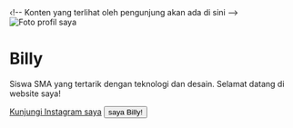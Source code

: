 <!DOCTYPE html>
<html>
<head>
       <title>Profil Digital - [Billy]</title>
       <link rel="stylesheet" href="style.css">
</head>
<body>
       <div class="kartu profil">
       ‹!-- Konten yang terlihat oleh pengunjung akan ada di sini -->
       <img src="foto-profil.jpg" alt="Foto profil saya">
       <h1>Billy</h1>
       <p>Siswa SMA yang tertarik dengan teknologi dan desain.
       Selamat datang di website saya!</p>
       <a href="https://www.instagram.com/billy.hrmawan">Kunjungi Instagram saya</a>
       <button id="sapaButton">saya Billy!</button>
  </div>
<script src="script.js"></script>
</body>
</html>
